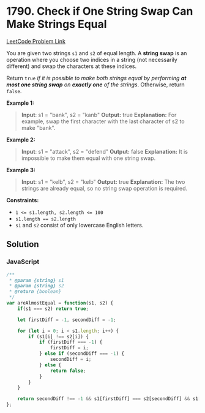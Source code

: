 # 1790. Check if One String Swap Can Make Strings Equal

[LeetCode Problem Link](https://leetcode.com/problems/check-if-one-string-swap-can-make-strings-equal/)

You are given two strings `s1` and `s2` of equal length. A **string swap** is an operation where you choose two indices in a string (not necessarily different) and swap the characters at these indices.

Return `true` *if it is possible to make both strings equal by performing **at most one string swap** on **exactly one** of the strings*. Otherwise, return `false`.

**Example 1:**

>**Input**: s1 = "bank", s2 = "kanb"
**Output:** true
**Explanation:** For example, swap the first character with the last character of s2 to make "bank".

**Example 2:**

>**Input**: s1 = "attack", s2 = "defend"
**Output:** false
**Explanation:** It is impossible to make them equal with one string swap.

**Example 3:**

>**Input**: s1 = "kelb", s2 = "kelb"
**Output:** true
**Explanation:** The two strings are already equal, so no string swap operation is required.

**Constraints:**

* `1 <= s1.length, s2.length <= 100`
* `s1.length == s2.length`
* `s1` and `s2` consist of only lowercase English letters.

## Solution

### JavaScript

```javaScript
/**
 * @param {string} s1
 * @param {string} s2
 * @return {boolean}
 */
var areAlmostEqual = function(s1, s2) {
    if(s1 === s2) return true;

    let firstDiff = -1, secondDiff = -1;

    for (let i = 0; i < s1.length; i++) {
        if (s1[i] !== s2[i]) {
            if (firstDiff === -1) {
                firstDiff = i;
            } else if (secondDiff === -1) {
                secondDiff = i;
            } else {
                return false;
            }
        }
    }

    return secondDiff !== -1 && s1[firstDiff] === s2[secondDiff] && s1[secondDiff] === s2[firstDiff];
};
```
